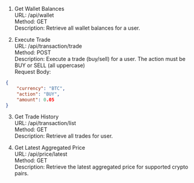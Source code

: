 1. Get Wallet Balances  
URL: /api/wallet  
Method: GET  
Description: Retrieve all wallet balances for a user.  

2. Execute Trade  
URL: /api/transaction/trade  
Method: POST  
Description: Execute a trade (buy/sell) for a user. The action must be BUY or SELL (all uppercase)  
Request Body:  
```json
{
    "currency": "BTC",
    "action": "BUY",
    "amount": 0.05
}
```

3. Get Trade History  
URL: /api/transaction/list  
Method: GET  
Description: Retrieve all trades for user.  

4. Get Latest Aggregated Price  
URL: /api/price/latest  
Method: GET  
Description: Retrieve the latest aggregated price for supported crypto pairs.
